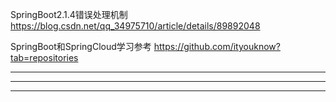 SpringBoot2.1.4错误处理机制
https://blog.csdn.net/qq_34975710/article/details/89892048


SpringBoot和SpringCloud学习参考
https://github.com/ityouknow?tab=repositories




---------------------------------------------------------------------------------------------------------------------











---------------------------------------------------------------------------------------------------------------------










---------------------------------------------------------------------------------------------------------------------


